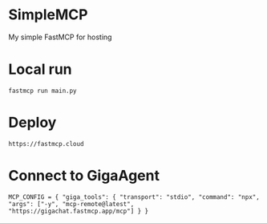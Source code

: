 # SimpleMCP
My simple FastMCP for hosting


# Local run
`fastmcp run main.py`

# Deploy
`https://fastmcp.cloud`

# Connect to GigaAgent
`
MCP_CONFIG = {
    "giga_tools": {
        "transport": "stdio",
        "command": "npx",
        "args": ["-y", "mcp-remote@latest", "https://gigachat.fastmcp.app/mcp"]
    }
}
`
